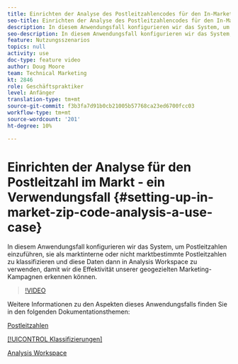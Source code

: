 ```yaml
---
title: Einrichten der Analyse des Postleitzahlencodes für den In-Market - ein Verwendungsfall
seo-title: Einrichten der Analyse des Postleitzahlencodes für den In-Market - ein Verwendungsfall
description: In diesem Anwendungsfall konfigurieren wir das System, um Postleitzahlen einzuführen, sie als marktinterne oder nicht marktbestimmte Postleitzahlen zu klassifizieren und diese Daten dann in Analysis Workspace zu verwenden, damit wir die Effektivität unserer geogezielten Marketing-Kampagnen erkennen können.
seo-description: In diesem Anwendungsfall konfigurieren wir das System, um Postleitzahlen einzuführen, sie als marktinterne oder nicht marktbestimmte Postleitzahlen zu klassifizieren und diese Daten dann in Analysis Workspace zu verwenden, damit wir die Effektivität unserer geogezielten Marketing-Kampagnen erkennen können.
feature: Nutzungsszenarios
topics: null
activity: use
doc-type: feature video
author: Doug Moore
team: Technical Marketing
kt: 2846
role: Geschäftspraktiker
level: Anfänger
translation-type: tm+mt
source-git-commit: f3b3fa7d91b0cb21005b57768ca23ed6700fcc03
workflow-type: tm+mt
source-wordcount: '201'
ht-degree: 10%

---
```



# Einrichten der Analyse für den Postleitzahl im Markt - ein Verwendungsfall {#setting-up-in-market-zip-code-analysis-a-use-case}

In diesem Anwendungsfall konfigurieren wir das System, um Postleitzahlen einzuführen, sie als marktinterne oder nicht marktbestimmte Postleitzahlen zu klassifizieren und diese Daten dann in Analysis Workspace zu verwenden, damit wir die Effektivität unserer geogezielten Marketing-Kampagnen erkennen können.

>[!VIDEO](https://video.tv.adobe.com/v/27052/?quality=12)

Weitere Informationen zu den Aspekten dieses Anwendungsfalls finden Sie in den folgenden Dokumentationsthemen:

[Postleitzahlen](https://marketing.adobe.com/resources/help/en_US/reference/reports_zip.html)

[[!UICONTROL Klassifizierungen]](https://marketing.adobe.com/resources/help/de_DE/reference/classifications.html)

[Analysis Workspace](https://marketing.adobe.com/resources/help/de_DE/analytics/analysis-workspace/analysis-workspace-features.html)
